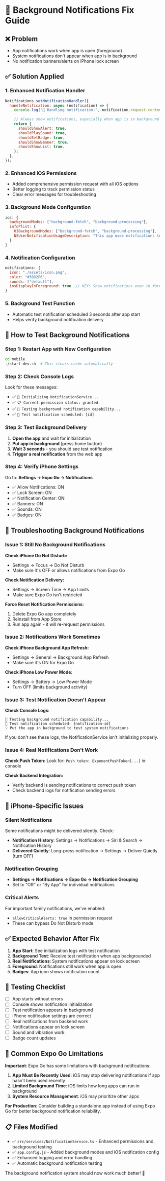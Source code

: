 # 📱 Background Notifications Fix Guide

## ❌ Problem
- App notifications work when app is open (foreground)
- System notifications don't appear when app is in background
- No notification banners/alerts on iPhone lock screen

## ✅ Solution Applied

### 1. Enhanced Notification Handler
```javascript
Notifications.setNotificationHandler({
  handleNotification: async (notification) => {
    console.log('📱 Handling notification:', notification.request.content.title);
    
    // Always show notifications, especially when app is in background
    return {
      shouldShowAlert: true,
      shouldPlaySound: true,
      shouldSetBadge: true,
      shouldShowBanner: true,
      shouldShowList: true,
    };
  },
});
```

### 2. Enhanced iOS Permissions
- Added comprehensive permission request with all iOS options
- Better logging to track permission status
- Clear error messages for troubleshooting

### 3. Background Mode Configuration
```javascript
ios: {
  backgroundModes: ["background-fetch", "background-processing"],
  infoPlist: {
    UIBackgroundModes: ["background-fetch", "background-processing"],
    NSUserNotificationUsageDescription: "This app uses notifications to keep you updated about family activities and schedules."
  }
}
```

### 4. Notification Configuration
```javascript
notifications: {
  icon: "./assets/icon.png",
  color: "#3B82F6",
  sounds: ["default"],
  iosDisplayInForeground: true  // KEY: Show notifications even in foreground
}
```

### 5. Background Test Function
- Automatic test notification scheduled 3 seconds after app start
- Helps verify background notification delivery

## 🧪 How to Test Background Notifications

### Step 1: Restart App with New Configuration
```bash
cd mobile
./start-dev.sh  # This clears cache automatically
```

### Step 2: Check Console Logs
Look for these messages:
- ✅ `🔔 Initializing NotificationService...`
- ✅ `📋 Current permission status: granted`
- ✅ `🧪 Testing background notification capability...`
- ✅ `📅 Test notification scheduled: [id]`

### Step 3: Test Background Delivery
1. **Open the app** and wait for initialization
2. **Put app in background** (press home button)
3. **Wait 3 seconds** - you should see test notification
4. **Trigger a real notification** from the web app

### Step 4: Verify iPhone Settings
Go to: **Settings → Expo Go → Notifications**
- ✅ Allow Notifications: ON
- ✅ Lock Screen: ON
- ✅ Notification Center: ON
- ✅ Banners: ON
- ✅ Sounds: ON
- ✅ Badges: ON

## 🔧 Troubleshooting Background Notifications

### Issue 1: Still No Background Notifications

**Check iPhone Do Not Disturb:**
- Settings → Focus → Do Not Disturb
- Make sure it's OFF or allows notifications from Expo Go

**Check Notification Delivery:**
- Settings → Screen Time → App Limits
- Make sure Expo Go isn't restricted

**Force Reset Notification Permissions:**
1. Delete Expo Go app completely
2. Reinstall from App Store
3. Run app again - it will re-request permissions

### Issue 2: Notifications Work Sometimes

**Check iPhone Background App Refresh:**
- Settings → General → Background App Refresh
- Make sure it's ON for Expo Go

**Check iPhone Low Power Mode:**
- Settings → Battery → Low Power Mode
- Turn OFF (limits background activity)

### Issue 3: Test Notification Doesn't Appear

**Check Console Logs:**
```
🧪 Testing background notification capability...
📅 Test notification scheduled: [notification-id]
💡 Put the app in background to test system notifications
```

If you don't see these logs, the NotificationService isn't initializing properly.

### Issue 4: Real Notifications Don't Work

**Check Push Token:**
Look for: `Push token: ExponentPushToken[...]` in console

**Check Backend Integration:**
- Verify backend is sending notifications to correct push token
- Check backend logs for notification sending errors

## 📱 iPhone-Specific Issues

### Silent Notifications
Some notifications might be delivered silently. Check:
- **Notification History**: Settings → Notifications → Siri & Search → Notification History
- **Delivered Quietly**: Long-press notification → Settings → Deliver Quietly (turn OFF)

### Notification Grouping
- **Settings → Notifications → Expo Go → Notification Grouping**
- Set to "Off" or "By App" for individual notifications

### Critical Alerts
For important family notifications, we've enabled:
- `allowCriticalAlerts: true` in permission request
- These can bypass Do Not Disturb mode

## ✅ Expected Behavior After Fix

1. **App Start**: See initialization logs with test notification
2. **Background Test**: Receive test notification when app backgrounded
3. **Real Notifications**: System notifications appear on lock screen
4. **Foreground**: Notifications still work when app is open
5. **Badges**: App icon shows notification count

## 🎯 Testing Checklist

- [ ] App starts without errors
- [ ] Console shows notification initialization
- [ ] Test notification appears in background
- [ ] iPhone notification settings are correct
- [ ] Real notifications from backend work
- [ ] Notifications appear on lock screen
- [ ] Sound and vibration work
- [ ] Badge count updates

## 🚨 Common Expo Go Limitations

**Important**: Expo Go has some limitations with background notifications:

1. **App Must Be Recently Used**: iOS may stop delivering notifications if app hasn't been used recently
2. **Limited Background Time**: iOS limits how long apps can run in background
3. **System Resource Management**: iOS may prioritize other apps

**For Production**: Consider building a standalone app instead of using Expo Go for better background notification reliability.

## 📋 Files Modified

- ✅ `src/services/NotificationService.ts` - Enhanced permissions and background testing
- ✅ `app.config.js` - Added background modes and iOS notification config
- ✅ Enhanced logging and error handling
- ✅ Automatic background notification testing

The background notification system should now work much better! 🎉 